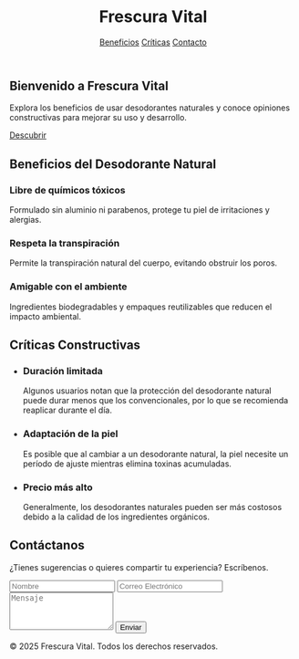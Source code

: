 <!DOCTYPE html>
<html lang="es">
<head>
  <meta charset="UTF-8" />
  <meta name="viewport" content="width=device-width, initial-scale=1.0"/>
  <title>Frescura Vital</title>
  <!-- Tailwind CSS CDN -->
  <script src="https://cdn.tailwindcss.com"></script>
</head>
<body class="bg-green-50 text-gray-800 font-sans">
  <!-- Header -->
  <header class="bg-green-700 text-white p-6">
    <div class="max-w-5xl mx-auto flex justify-between items-center">
      <h1 class="text-3xl font-bold">Frescura Vital</h1>
      <nav class="space-x-4">
        <a href="#beneficios" class="hover:underline">Beneficios</a>
        <a href="#criticas" class="hover:underline">Críticas</a>
        <a href="#contacto" class="hover:underline">Contacto</a>
      </nav>
    </div>
  </header>

  <!-- Hero -->
  <section class="max-w-5xl mx-auto p-8 text-center">
    <h2 class="text-4xl font-bold mb-4">Bienvenido a Frescura Vital</h2>
    <p class="mb-6 text-lg">Explora los beneficios de usar desodorantes naturales y conoce opiniones constructivas para mejorar su uso y desarrollo.</p>
    <a href="#beneficios" class="bg-green-700 text-white px-6 py-3 rounded-full hover:bg-green-800">Descubrir</a>
  </section>

  <!-- Beneficios -->
  <section id="beneficios" class="bg-white py-12">
    <div class="max-w-5xl mx-auto px-6">
      <h2 class="text-3xl font-bold mb-6 text-center">Beneficios del Desodorante Natural</h2>
      <div class="grid grid-cols-1 md:grid-cols-3 gap-8">
        <div class="p-6 bg-green-100 rounded-lg shadow">
          <h3 class="text-xl font-bold mb-2">Libre de químicos tóxicos</h3>
          <p>Formulado sin aluminio ni parabenos, protege tu piel de irritaciones y alergias.</p>
        </div>
        <div class="p-6 bg-green-100 rounded-lg shadow">
          <h3 class="text-xl font-bold mb-2">Respeta la transpiración</h3>
          <p>Permite la transpiración natural del cuerpo, evitando obstruir los poros.</p>
        </div>
        <div class="p-6 bg-green-100 rounded-lg shadow">
          <h3 class="text-xl font-bold mb-2">Amigable con el ambiente</h3>
          <p>Ingredientes biodegradables y empaques reutilizables que reducen el impacto ambiental.</p>
        </div>
      </div>
    </div>
  </section>

  <!-- Críticas Constructivas -->
  <section id="criticas" class="bg-green-100 py-12">
    <div class="max-w-5xl mx-auto px-6">
      <h2 class="text-3xl font-bold mb-6 text-center">Críticas Constructivas</h2>
      <ul class="space-y-6">
        <li class="bg-white p-6 rounded-lg shadow">
          <h3 class="text-xl font-bold mb-2">Duración limitada</h3>
          <p>Algunos usuarios notan que la protección del desodorante natural puede durar menos que los convencionales, por lo que se recomienda reaplicar durante el día.</p>
        </li>
        <li class="bg-white p-6 rounded-lg shadow">
          <h3 class="text-xl font-bold mb-2">Adaptación de la piel</h3>
          <p>Es posible que al cambiar a un desodorante natural, la piel necesite un período de ajuste mientras elimina toxinas acumuladas.</p>
        </li>
        <li class="bg-white p-6 rounded-lg shadow">
          <h3 class="text-xl font-bold mb-2">Precio más alto</h3>
          <p>Generalmente, los desodorantes naturales pueden ser más costosos debido a la calidad de los ingredientes orgánicos.</p>
        </li>
      </ul>
    </div>
  </section>

  <!-- Contacto -->
  <section id="contacto" class="max-w-5xl mx-auto p-8 text-center">
    <h2 class="text-3xl font-bold mb-4">Contáctanos</h2>
    <p class="mb-6">¿Tienes sugerencias o quieres compartir tu experiencia? Escríbenos.</p>
    <form class="max-w-md mx-auto">
      <input type="text" placeholder="Nombre" class="w-full p-3 mb-4 border border-gray-300 rounded" required />
      <input type="email" placeholder="Correo Electrónico" class="w-full p-3 mb-4 border border-gray-300 rounded" required />
      <textarea placeholder="Mensaje" class="w-full p-3 mb-4 border border-gray-300 rounded" rows="4" required></textarea>
      <button type="submit" class="bg-green-700 text-white px-6 py-3 rounded hover:bg-green-800">Enviar</button>
    </form>
  </section>

  <!-- Footer -->
  <footer class="bg-green-700 text-white text-center p-4">
    <p>&copy; 2025 Frescura Vital. Todos los derechos reservados.</p>
  </footer>
</body>
</html>

